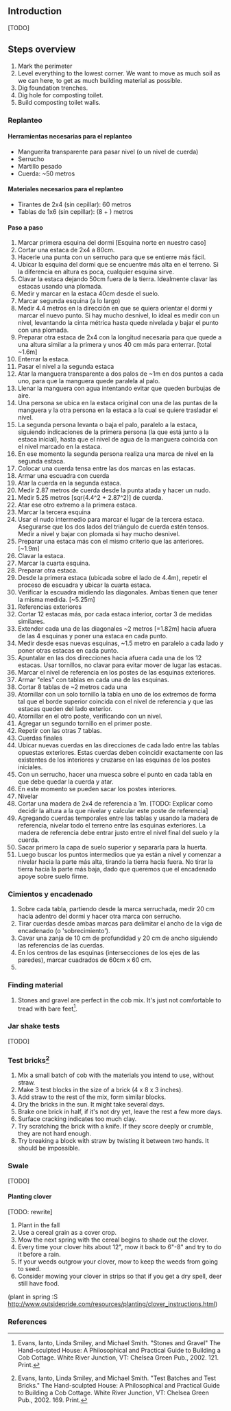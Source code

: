 ## Introduction 
[TODO]

## Steps overview
1. Mark the perimeter
2. Level everything to the lowest corner. We want to move as much soil as we can here, to get as much building material as possible.
3. Dig foundation trenches.
4. Dig hole for composting toilet.
5. Build composting toilet walls.

### Replanteo
#### Herramientas necesarias para el replanteo
* Manguerita transparente para pasar nivel (o un nivel de cuerda)
* Serrucho 
* Martillo pesado
* Cuerda: ~50 metros

#### Materiales necesarios para el replanteo
* Tirantes de 2x4 (sin cepillar): 60 metros
* Tablas de 1x6 (sin cepillar): (8 + ) metros

#### Paso a paso
1. Marcar primera esquina del dormi [Esquina norte en nuestro caso]
  1. Cortar una estaca de 2x4 a 80cm.
  2. Hacerle una punta con un serrucho para que se entierre más fácil.
  3. Ubicar la esquina del dormi que se encuentre más alta en el terreno. Si la diferencia en altura es poca, cualquier esquina sirve. 
  4. Clavar la estaca dejando 50cm fuera de la tierra. Idealmente clavar las estacas usando una plomada.
  5. Medir y marcar en la estaca 40cm desde el suelo.
2.  Marcar segunda esquina (a lo largo)
  1. Medir 4.4 metros en la dirección en que se quiera orientar el dormi y marcar el nuevo punto. Si hay mucho desnivel, lo ideal es medir con un nivel, levantando la cinta métrica hasta quede nivelada y bajar el punto con una plomada. 
  2. Preparar otra estaca de 2x4 con la longitud necesaria para que quede a una altura similar a la primera y unos 40 cm más para enterrar. [total ~1.6m]
  3. Enterrar la estaca.
3. Pasar el nivel a la segunda estaca
  1. Atar la manguera transparente a dos palos de ~1m en dos puntos a cada uno, para que la manguera quede paralela al palo.
  2. Llenar la manguera con agua intentando evitar que queden burbujas de aire.
  3. Una persona se ubica en la estaca original con una de las puntas de la manguera y la otra persona en la estaca a la cual se quiere trasladar el nivel.
  4. La segunda persona levanta o baja el palo, paralelo a la estaca, siguiendo indicaciones de la primera persona (la que está junto a la estaca inicial), hasta que el nivel de agua de la manguera coincida con el nivel marcado en la estaca.
  5. En ese momento la segunda persona realiza una marca de nivel en la segunda estaca. 
4. Colocar una cuerda tensa entre las dos marcas en las estacas.  
5. Armar una escuadra con cuerda
  1. Atar la cuerda en la segunda estaca.
  2. Medir 2.87 metros de cuerda desde la punta atada y hacer un nudo.
  2. Medir 5.25 metros [sqr(4.4^2 + 2.87^2)] de cuerda.
  3. Atar ese otro extremo a la primera estaca.
6. Marcar la tercera esquina
  1. Usar el nudo intermedio para marcar el lugar de la tercera estaca. Asegurarse que los dos lados del triángulo de cuerda estén tensos. Medir a nivel y bajar con plomada si hay mucho desnivel.
  1. Preparar una estaca más con el mismo criterio que las anteriores. [~1.9m]
  2. Clavar la estaca.
7. Marcar la cuarta esquina.
  1. Preparar otra estaca.
  2. Desde la primera estaca (ubicada sobre el lado de 4.4m), repetir el proceso de escuadra y ubicar la cuarta estaca.
8. Verificar la escuadra midiendo las diagonales. Ambas tienen que tener la misma medida. [~5.25m]
9. Referencias exteriores
  1. Cortar 12 estacas más, por cada estaca interior, cortar 3 de medidas similares. 
  2. Extender cada una de las diagonales ~2 metros [=1.82m] hacia afuera de las 4 esquinas y  poner una estaca en cada punto.
  3. Medir desde esas nuevas esquinas, ~1.5 metro en paralelo a cada lado y poner otras estacas en cada punto. 
  4. Apuntalar en las dos direcciones hacia afuera cada una de los 12 estacas. Usar tornillos, no clavar para evitar mover de lugar las estacas.
  5. Marcar el nivel de referencia en los postes de las esquinas exteriores.
10. Armar "eles" con tablas en cada una de las esquinas.
  1. Cortar 8 tablas de ~2 metros cada una
  2. Atornillar con un solo tornillo la tabla en uno de los extremos de forma tal que el borde superior coincida con el nivel de referencia y que las estacas queden del lado exterior. 
  3. Atornillar en el otro poste, verificando con un nivel.
  4. Agregar un segundo tornillo en el primer poste.
  5. Repetir con las otras 7 tablas.
11. Cuerdas finales
  1. Ubicar nuevas cuerdas en las direcciones de cada lado entre las tablas opuestas exteriores. Estas cuerdas deben coincidir exactamente con las existentes de los interiores y cruzarse en las esquinas de los postes iniciales. 
  2. Con un serrucho, hacer una muesca sobre el punto en cada tabla en que debe quedar la cuerda y atar.
  3. En este momento se pueden sacar los postes interiores.
12. Nivelar
  1. Cortar una madera de 2x4 de referencia a 1m. [TODO: Explicar como decidir la altura a la que nivelar y calcular este poste de referencia]
  2. Agregando cuerdas temporales entre las tablas y usando la madera de referencia, nivelar todo el terreno entre las esquinas exteriores. La madera de referencia debe entrar justo entre el nivel final del suelo y la cuerda.
  3. Sacar primero la capa de suelo superior y separarla para la huerta.
  4. Luego buscar los puntos intermedios que ya están a nivel y comenzar a nivelar hacia la parte más alta, tirando la tierra hacia fuera. No tirar la tierra hacia la parte más baja, dado que queremos que el encadenado apoye sobre suelo firme.

### Cimientos y encadenado
1. Sobre cada tabla, partiendo desde la marca serruchada, medir 20 cm hacia adentro del dormi y hacer otra marca con serrucho.
2. Tirar cuerdas desde ambas marcas para delimitar el ancho de la viga de encadenado (o 'sobrecimiento').
3. Cavar una zanja de 10 cm de profundidad y 20 cm de ancho siguiendo las referencias de las cuerdas.
3. En los centros de las esquinas (intersecciones de los ejes de las paredes), marcar cuadrados de 60cm x 60 cm.
4. 





### Finding material
1. Stones and gravel are perfect in the cob mix. It's just not comfortable to tread with bare feet[^evans-gravel].

### Jar shake tests
[TODO]

### Test bricks[^evans-bricks]
1. Mix a small batch of cob with the materials you intend to use, without straw.
2. Make 3 test blocks in the size of a brick (4 x 8 x 3 inches).
3. Add straw to the rest of the mix, form similar blocks.
4. Dry the bricks in the sun. It might take several days.
5. Brake one brick in half, if it's not dry yet, leave the rest a few more days.
6. Surface cracking indicates too much clay.
7. Try scratching the brick with a knife. If they score deeply or crumble, they are not hard enough.
8. Try breaking a block with straw by twisting it between two hands. It should be impossible.


### Swale
[TODO]

#### Planting clover

[TODO: rewrite]
1. Plant in the fall
2. Use a cereal grain as a cover crop.
3. Mow the next spring with the cereal begins to shade out the clover.
4. Every time your clover hits about 12", mow it back to 6"-8" and try to do it before a rain.
5. If your weeds outgrow your clover, mow to keep the weeds from going to seed.
6. Consider mowing your clover in strips so that if you get a dry spell, deer still have food.

(plant in spring :S http://www.outsidepride.com/resources/planting/clover_instructions.html)


### References
[^evans-gravel]: Evans, Ianto, Linda Smiley, and Michael Smith. "Stones and Gravel" The Hand-sculpted House: A Philosophical and Practical Guide to Building a Cob Cottage. White River Junction, VT: Chelsea Green Pub., 2002. 121. Print.

[^evans-bricks]: Evans, Ianto, Linda Smiley, and Michael Smith. "Test Batches and Test Bricks." The Hand-sculpted House: A Philosophical and Practical Guide to Building a Cob Cottage. White River Junction, VT: Chelsea Green Pub., 2002. 169. Print.